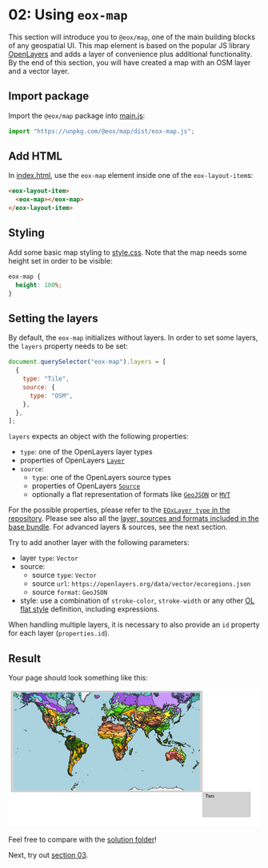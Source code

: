 # 02: Using `eox-map`

This section will introduce you to `@eox/map`, one of the main building blocks of any geospatial UI. This map element is based on the popular JS library [OpenLayers](https://github.com/openlayers/openlayers) and adds a layer of convenience plus additional functionality. By the end of this section, you will have created a map with an OSM layer and a vector layer.

## Import package

Import the `@eox/map` package into [main.js](./main.js):

```js
import "https://unpkg.com/@eox/map/dist/eox-map.js";
```

## Add HTML

In [index.html](./index.html), use the `eox-map` element inside one of the `eox-layout-item`s:

```html
<eox-layout-item>
  <eox-map></eox-map>
</eox-layout-item>
```

## Styling

Add some basic map styling to [style.css](./style.css).
Note that the map needs some height set in order to be visible:

```css
eox-map {
  height: 100%;
}
```

## Setting the layers

By default, the `eox-map` initializes without layers. In order to set some layers, the `layers` property needs to be set:

```js
document.querySelector("eox-map").layers = [
  {
    type: "Tile",
    source: {
      type: "OSM",
    },
  },
];
```

`layers` expects an object with the following properties:

- `type`: one of the OpenLayers layer types
- properties of OpenLayers [`Layer`](https://openlayers.org/en/latest/apidoc/module-ol_layer_Layer-Layer.html)
- `source`:
  - `type`: one of the OpenLayers source types
  - properties of OpenLayers [`Source`](https://openlayers.org/en/latest/apidoc/module-ol_source_Source-Source.html)
  - optionally a flat representation of formats like [`GeoJSON`](https://openlayers.org/en/latest/apidoc/module-ol_format_GeoJSON-GeoJSON.html) or [`MVT`](https://openlayers.org/en/latest/apidoc/module-ol_format_MVT-MVT.html)

For the possible properties, please refer to the [`EOxLayer type` in the repository](https://github.com/EOX-A/EOxElements/blob/main/elements/map/src/generate.ts#L121-L138).
Please see also all the [layer, sources and formats included in the base bundle](https://eox-a.github.io/EOxElements/?path=/docs/elements-eox-map--docs). For advanced layers & sources, see the next section.

Try to add another layer with the following parameters:

- layer `type`: `Vector`
- source:
  - source `type`: `Vector`
  - source `url`: `https://openlayers.org/data/vector/ecoregions.json`
  - source `format`: `GeoJSON`
- style: use a combination of `stroke-color`, `stroke-width` or any other [OL flat style](https://openlayers.org/en/latest/apidoc/module-ol_style_flat.html) definition, including expressions.

When handling multiple layers, it is necessary to also provide an `id` property for each layer (`properties.id`).

## Result

Your page should look something like this:

![](../screenshots/02.png)

Feel free to compare with the [solution folder](./solution/)!

Next, try out [section 03](../03-eox-map-advanced/README.md).
